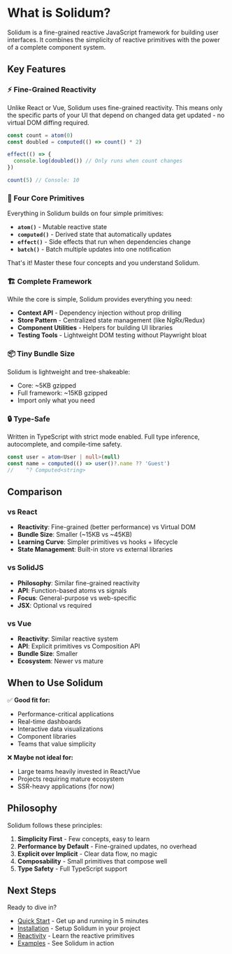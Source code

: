 # What is Solidum?

Solidum is a fine-grained reactive JavaScript framework for building user interfaces. It combines the simplicity of reactive primitives with the power of a complete component system.

## Key Features

### ⚡ Fine-Grained Reactivity

Unlike React or Vue, Solidum uses fine-grained reactivity. This means only the specific parts of your UI that depend on changed data get updated - no virtual DOM diffing required.

```typescript
const count = atom(0)
const doubled = computed(() => count() * 2)

effect(() => {
  console.log(doubled()) // Only runs when count changes
})

count(5) // Console: 10
```

### 🎯 Four Core Primitives

Everything in Solidum builds on four simple primitives:

- **`atom()`** - Mutable reactive state
- **`computed()`** - Derived state that automatically updates
- **`effect()`** - Side effects that run when dependencies change
- **`batch()`** - Batch multiple updates into one notification

That's it! Master these four concepts and you understand Solidum.

### 🏗️ Complete Framework

While the core is simple, Solidum provides everything you need:

- **Context API** - Dependency injection without prop drilling
- **Store Pattern** - Centralized state management (like NgRx/Redux)
- **Component Utilities** - Helpers for building UI libraries
- **Testing Tools** - Lightweight DOM testing without Playwright bloat

### 📦 Tiny Bundle Size

Solidum is lightweight and tree-shakeable:

- Core: ~5KB gzipped
- Full framework: ~15KB gzipped
- Import only what you need

### 🔒 Type-Safe

Written in TypeScript with strict mode enabled. Full type inference, autocomplete, and compile-time safety.

```typescript
const user = atom<User | null>(null)
const name = computed(() => user()?.name ?? 'Guest')
//    ^? Computed<string>
```

## Comparison

### vs React

- **Reactivity**: Fine-grained (better performance) vs Virtual DOM
- **Bundle Size**: Smaller (~15KB vs ~45KB)
- **Learning Curve**: Simpler primitives vs hooks + lifecycle
- **State Management**: Built-in store vs external libraries

### vs SolidJS

- **Philosophy**: Similar fine-grained reactivity
- **API**: Function-based atoms vs signals
- **Focus**: General-purpose vs web-specific
- **JSX**: Optional vs required

### vs Vue

- **Reactivity**: Similar reactive system
- **API**: Explicit primitives vs Composition API
- **Bundle Size**: Smaller
- **Ecosystem**: Newer vs mature

## When to Use Solidum

✅ **Good fit for:**
- Performance-critical applications
- Real-time dashboards
- Interactive data visualizations
- Component libraries
- Teams that value simplicity

❌ **Maybe not ideal for:**
- Large teams heavily invested in React/Vue
- Projects requiring mature ecosystem
- SSR-heavy applications (for now)

## Philosophy

Solidum follows these principles:

1. **Simplicity First** - Few concepts, easy to learn
2. **Performance by Default** - Fine-grained updates, no overhead
3. **Explicit over Implicit** - Clear data flow, no magic
4. **Composability** - Small primitives that compose well
5. **Type Safety** - Full TypeScript support

## Next Steps

Ready to dive in?

- [Quick Start](/guide/quick-start) - Get up and running in 5 minutes
- [Installation](/guide/installation) - Setup Solidum in your project
- [Reactivity](/guide/reactivity) - Learn the reactive primitives
- [Examples](/examples/counter) - See Solidum in action
